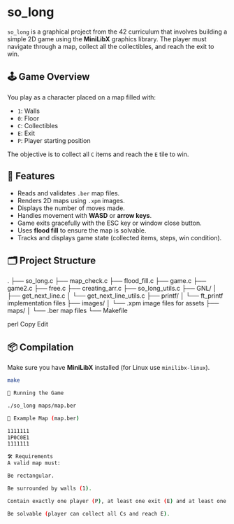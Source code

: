 # so_long

`so_long` is a graphical project from the 42 curriculum that involves building a simple 2D game using the **MiniLibX** graphics library. The player must navigate through a map, collect all the collectibles, and reach the exit to win.

## 🕹️ Game Overview

You play as a character placed on a map filled with:
- `1`: Walls  
- `0`: Floor  
- `C`: Collectibles  
- `E`: Exit  
- `P`: Player starting position  

The objective is to collect all `C` items and reach the `E` tile to win.

## 🔧 Features

- Reads and validates `.ber` map files.
- Renders 2D maps using `.xpm` images.
- Displays the number of moves made.
- Handles movement with **WASD** or **arrow keys**.
- Game exits gracefully with the ESC key or window close button.
- Uses **flood fill** to ensure the map is solvable.
- Tracks and displays game state (collected items, steps, win condition).

## 🗂️ Project Structure

.
├── so_long.c
├── map_check.c
├── flood_fill.c
├── game.c
├── game2.c
├── free.c
├── creating_arr.c
├── so_long_utils.c
├── GNL/
│ ├── get_next_line.c
│ └── get_next_line_utils.c
├── printf/
│ └── ft_printf implementation files
├── images/
│ └── .xpm image files for assets
├── maps/
│ └── .ber map files
└── Makefile

perl
Copy
Edit

## 📦 Compilation

Make sure you have **MiniLibX** installed (for Linux use `minilibx-linux`).

```bash
make

🚀 Running the Game

./so_long maps/map.ber

📝 Example Map (map.ber)

1111111
1P0C0E1
1111111

🛠️ Requirements
A valid map must:

Be rectangular.

Be surrounded by walls (1).

Contain exactly one player (P), at least one exit (E) and at least one collectible (C).

Be solvable (player can collect all Cs and reach E).
